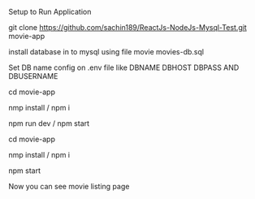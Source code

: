 Setup to Run Application 

git clone https://github.com/sachin189/ReactJs-NodeJs-Mysql-Test.git movie-app

install database in to mysql using file movie movies-db.sql

Set DB name config on  .env file like DBNAME DBHOST DBPASS AND DBUSERNAME 


cd movie-app 

nmp install / npm i  

npm run dev / npm start


cd movie-app 

nmp install / npm i  

npm start

Now you can see movie listing page
